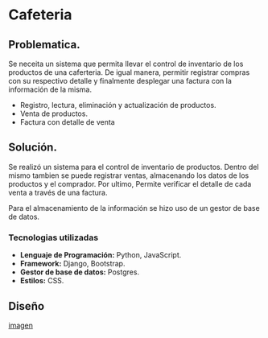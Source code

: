 # Cafeteria

## Problematica.

Se neceita un sistema que permita llevar el control de inventario de los productos de una caferteria. De igual manera, permitir registrar compras con su respectivo detalle y finalmente desplegar una factura con la información de la misma.

- Registro, lectura, eliminación y actualización de productos.
- Venta de productos.
- Factura con detalle de venta

## Solución.

Se realizó un sistema para el control de inventario de productos. Dentro del mismo tambien se puede registrar ventas, almacenando los datos de los productos y el comprador. Por ultimo, Permite verificar el detalle de cada venta a través de una factura.

Para el almacenamiento de la información se hizo uso de un gestor de base de datos.

### Tecnologias utilizadas

- **Lenguaje de Programación:** Python, JavaScript.
- **Framework:** Django, Bootstrap.
- **Gestor de base de datos:** Postgres.
- **Estilos:** CSS.

## Diseño

[imagen](C:\Users\Nicolas\Development\UML\PruebagrupoSAI\MER_cafeteria.jpg)
